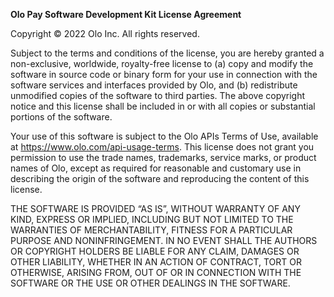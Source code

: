 **Olo Pay Software Development Kit License Agreement**

Copyright © 2022 Olo Inc.  All rights reserved.

Subject to the terms and conditions of the license, you are hereby granted a non-exclusive, worldwide, royalty-free license to (a) copy and modify the software in source code or binary form for your use in connection with the software services and interfaces provided by Olo, and (b) redistribute unmodified copies of the software to third parties.  The above copyright notice and this license shall be included in or with all copies or substantial portions of the software.

Your use of this software is subject to the Olo APIs Terms of Use, available at https://www.olo.com/api-usage-terms. This license does not grant you permission to use the trade names, trademarks, service marks, or product names of Olo, except as required for reasonable and customary use in describing the origin of the software and reproducing the content of this license.

THE SOFTWARE IS PROVIDED “AS IS”, WITHOUT WARRANTY OF ANY KIND, EXPRESS OR IMPLIED, INCLUDING BUT NOT LIMITED TO THE WARRANTIES OF MERCHANTABILITY, FITNESS FOR A PARTICULAR PURPOSE AND NONINFRINGEMENT. IN NO EVENT SHALL THE AUTHORS OR COPYRIGHT HOLDERS BE LIABLE FOR ANY CLAIM, DAMAGES OR OTHER LIABILITY, WHETHER IN AN ACTION OF CONTRACT, TORT OR OTHERWISE, ARISING FROM, OUT OF OR IN CONNECTION WITH THE SOFTWARE OR THE USE OR OTHER DEALINGS IN THE SOFTWARE.

